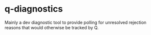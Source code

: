 q-diagnostics
=============

Mainly a dev diagnostic tool to provide polling for unresolved rejection reasons that would otherwise be tracked by Q.
